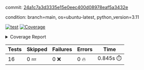 commit: [24a1c7a3d3335e15e0eec400d08978eaf5a3432e](https://github.com/rcmdnk/conf-finder/tree/24a1c7a3d3335e15e0eec400d08978eaf5a3432e)

condition: branch=main, os=ubuntu-latest, python_version=3.11

[![test](https://github.com/rcmdnk/conf-finder/actions/workflows/test.yml/badge.svg)](https://github.com/rcmdnk/conf-finder/actions/runs/11785199294)
<a href="https://github.com/rcmdnk/conf-finder/blob/24a1c7a3d3335e15e0eec400d08978eaf5a3432e/README.md"><img alt="Coverage" src="https://img.shields.io/badge/Coverage-93%25-brightgreen.svg" /></a><details><summary>Coverage Report </summary><table><tr><th>File</th><th>Stmts</th><th>Miss</th><th>Cover</th><th>Missing</th></tr><tbody><tr><td colspan="5"><b>src/conf_finder</b></td></tr><tr><td>&nbsp; &nbsp;<a href="https://github.com/rcmdnk/conf-finder/blob/24a1c7a3d3335e15e0eec400d08978eaf5a3432e/src/conf_finder/conf_finder.py">conf_finder.py</a></td><td>102</td><td>8</td><td>92%</td><td><a href="https://github.com/rcmdnk/conf-finder/blob/24a1c7a3d3335e15e0eec400d08978eaf5a3432e/src/conf_finder/conf_finder.py#L65-L67">65&ndash;67</a>, <a href="https://github.com/rcmdnk/conf-finder/blob/24a1c7a3d3335e15e0eec400d08978eaf5a3432e/src/conf_finder/conf_finder.py#L76">76</a>, <a href="https://github.com/rcmdnk/conf-finder/blob/24a1c7a3d3335e15e0eec400d08978eaf5a3432e/src/conf_finder/conf_finder.py#L81">81</a>, <a href="https://github.com/rcmdnk/conf-finder/blob/24a1c7a3d3335e15e0eec400d08978eaf5a3432e/src/conf_finder/conf_finder.py#L141-L142">141&ndash;142</a>, <a href="https://github.com/rcmdnk/conf-finder/blob/24a1c7a3d3335e15e0eec400d08978eaf5a3432e/src/conf_finder/conf_finder.py#L174">174</a></td></tr><tr><td><b>TOTAL</b></td><td><b>107</b></td><td><b>8</b></td><td><b>93%</b></td><td>&nbsp;</td></tr></tbody></table></details>

| Tests | Skipped | Failures | Errors | Time |
| ----- | ------- | -------- | -------- | ------------------ |
| 16 | 0 :zzz: | 0 :x: | 0 :fire: | 0.845s :stopwatch: |

